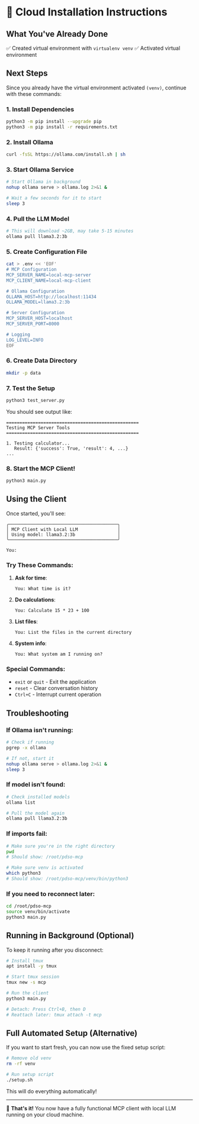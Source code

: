 # 🚀 Cloud Installation Instructions

## What You've Already Done

✅ Created virtual environment with `virtualenv venv`
✅ Activated virtual environment

## Next Steps

Since you already have the virtual environment activated `(venv)`, continue with these commands:

### 1. Install Dependencies

```bash
python3 -m pip install --upgrade pip
python3 -m pip install -r requirements.txt
```

### 2. Install Ollama

```bash
curl -fsSL https://ollama.com/install.sh | sh
```

### 3. Start Ollama Service

```bash
# Start Ollama in background
nohup ollama serve > ollama.log 2>&1 &

# Wait a few seconds for it to start
sleep 3
```

### 4. Pull the LLM Model

```bash
# This will download ~2GB, may take 5-15 minutes
ollama pull llama3.2:3b
```

### 5. Create Configuration File

```bash
cat > .env << 'EOF'
# MCP Configuration
MCP_SERVER_NAME=local-mcp-server
MCP_CLIENT_NAME=local-mcp-client

# Ollama Configuration
OLLAMA_HOST=http://localhost:11434
OLLAMA_MODEL=llama3.2:3b

# Server Configuration
MCP_SERVER_HOST=localhost
MCP_SERVER_PORT=8000

# Logging
LOG_LEVEL=INFO
EOF
```

### 6. Create Data Directory

```bash
mkdir -p data
```

### 7. Test the Setup

```bash
python3 test_server.py
```

You should see output like:
```
==================================================
Testing MCP Server Tools
==================================================

1. Testing calculator...
   Result: {'success': True, 'result': 4, ...}
...
```

### 8. Start the MCP Client!

```bash
python3 main.py
```

## Using the Client

Once started, you'll see:

```
╭─────────────────────────────────────────╮
│ MCP Client with Local LLM               │
│ Using model: llama3.2:3b                │
╰─────────────────────────────────────────╯

You:
```

### Try These Commands:

1. **Ask for time**:
   ```
   You: What time is it?
   ```

2. **Do calculations**:
   ```
   You: Calculate 15 * 23 + 100
   ```

3. **List files**:
   ```
   You: List the files in the current directory
   ```

4. **System info**:
   ```
   You: What system am I running on?
   ```

### Special Commands:

- `exit` or `quit` - Exit the application
- `reset` - Clear conversation history
- `Ctrl+C` - Interrupt current operation

## Troubleshooting

### If Ollama isn't running:

```bash
# Check if running
pgrep -x ollama

# If not, start it
nohup ollama serve > ollama.log 2>&1 &
sleep 3
```

### If model isn't found:

```bash
# Check installed models
ollama list

# Pull the model again
ollama pull llama3.2:3b
```

### If imports fail:

```bash
# Make sure you're in the right directory
pwd
# Should show: /root/pdso-mcp

# Make sure venv is activated
which python3
# Should show: /root/pdso-mcp/venv/bin/python3
```

### If you need to reconnect later:

```bash
cd /root/pdso-mcp
source venv/bin/activate
python3 main.py
```

## Running in Background (Optional)

To keep it running after you disconnect:

```bash
# Install tmux
apt install -y tmux

# Start tmux session
tmux new -s mcp

# Run the client
python3 main.py

# Detach: Press Ctrl+B, then D
# Reattach later: tmux attach -t mcp
```

## Full Automated Setup (Alternative)

If you want to start fresh, you can now use the fixed setup script:

```bash
# Remove old venv
rm -rf venv

# Run setup script
./setup.sh
```

This will do everything automatically!

---

🎉 **That's it!** You now have a fully functional MCP client with local LLM running on your cloud machine.

